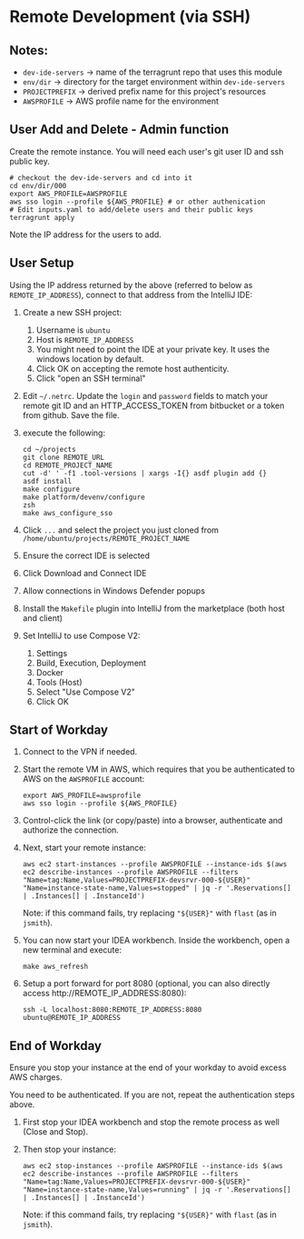 # Remote Development (via SSH)

## Notes:

* `dev-ide-servers` -> name of the terragrunt repo that uses this module
* `env/dir` -> directory for the target environment within `dev-ide-servers`
* `PROJECTPREFIX` -> derived prefix name for this project's resources
* `AWSPROFILE` -> AWS profile name for the environment

## User Add and Delete - Admin function

Create the remote instance.  You will need each user's git user ID and ssh public key.

```
# checkout the dev-ide-servers and cd into it
cd env/dir/000
export AWS_PROFILE=AWSPROFILE
aws sso login --profile ${AWS_PROFILE} # or other authenication
# Edit inputs.yaml to add/delete users and their public keys
terragrunt apply
```

Note the IP address for the users to add.

## User Setup

Using the IP address returned by the above (referred to below as `REMOTE_IP_ADDRESS`), connect to that address from the IntelliJ IDE:

1. Create a new SSH project:
    1. Username is `ubuntu`
    1. Host is `REMOTE_IP_ADDRESS`
    1. You might need to point the IDE at your private key.  It uses the windows location by default.
    1. Click OK on accepting the remote host authenticity.
    1. Click "open an SSH terminal"

1. Edit `~/.netrc`.  Update the `login` and `password` fields to match your remote git ID and an HTTP_ACCESS_TOKEN from bitbucket or a token from github.  Save the file.
1. execute the following:

    ```
    cd ~/projects
    git clone REMOTE_URL
    cd REMOTE_PROJECT_NAME
    cut -d' ' -f1 .tool-versions | xargs -I{} asdf plugin add {}
    asdf install
    make configure
    make platform/devenv/configure
    zsh
    make aws_configure_sso
    ```
1. Click `...` and select the project you just cloned from `/home/ubuntu/projects/REMOTE_PROJECT_NAME`
1. Ensure the correct IDE is selected
1. Click Download and Connect IDE
1. Allow connections in Windows Defender popups
1. Install the `Makefile` plugin into IntelliJ from the marketplace (both host and client)
1. Set IntelliJ to use Compose V2:
    1. Settings
    1. Build, Execution, Deployment
    1. Docker
    1. Tools (Host)
    1. Select "Use Compose V2"
    1. Click OK

## Start of Workday

1. Connect to the VPN if needed.

1. Start the remote VM in AWS, which requires that you be authenticated to AWS on the `AWSPROFILE` account:

    ```
    export AWS_PROFILE=awsprofile
    aws sso login --profile ${AWS_PROFILE}
    ```

1. Control-click the link (or copy/paste) into a browser, authenticate and authorize the connection.

1. Next, start your remote instance:

    ```
    aws ec2 start-instances --profile AWSPROFILE --instance-ids $(aws ec2 describe-instances --profile AWSPROFILE --filters "Name=tag:Name,Values=PROJECTPREFIX-devsrvr-000-${USER}" "Name=instance-state-name,Values=stopped" | jq -r '.Reservations[] | .Instances[] | .InstanceId')
    ```

    Note: if this command fails, try replacing `"${USER}"` with `flast` (as in `jsmith`).

1. You can now start your IDEA workbench.  Inside the workbench, open a new terminal and execute:

    ```
    make aws_refresh
    ```
1. Setup a port forward for port 8080 (optional, you can also directly access http://REMOTE_IP_ADDRESS:8080):

    ```
    ssh -L localhost:8080:REMOTE_IP_ADDRESS:8080 ubuntu@REMOTE_IP_ADDRESS
    ```


## End of Workday

Ensure you stop your instance at the end of your workday to avoid excess AWS charges.

You need to be authenticated.  If you are not, repeat the authentication steps above.

1. First stop your IDEA workbench and stop the remote process as well (Close and Stop).

2. Then stop your instance:

    ```
    aws ec2 stop-instances --profile AWSPROFILE --instance-ids $(aws ec2 describe-instances --profile AWSPROFILE --filters "Name=tag:Name,Values=PROJECTPREFIX-devsrvr-000-${USER}" "Name=instance-state-name,Values=running" | jq -r '.Reservations[] | .Instances[] | .InstanceId')
    ```

    Note: if this command fails, try replacing `"${USER}"` with `flast` (as in `jsmith`).
